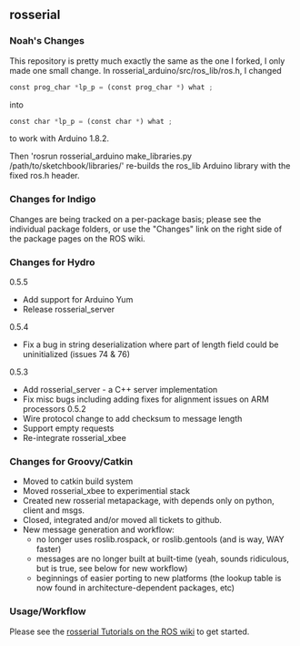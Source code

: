 ## rosserial
### Noah's Changes
This repository is pretty much exactly the same as the one I forked, I only made one small change. In rosserial_arduino/src/ros_lib/ros.h, I changed
```python
const prog_char *lp_p = (const prog_char *) what ;
```
into
```python
const char *lp_p = (const char *) what ;
```
to work with Arduino 1.8.2.

Then 'rosrun rosserial_arduino make_libraries.py /path/to/sketchbook/libraries/' re-builds the ros_lib Arduino library with the fixed ros.h header.

### Changes for Indigo

Changes are being tracked on a per-package basis; please see the individual package folders,
or use the "Changes" link on the right side of the package pages on the ROS wiki.

### Changes for Hydro

0.5.5
 * Add support for Arduino Yum
 * Release rosserial_server

0.5.4
 * Fix a bug in string deserialization where part of length field could be uninitialized
(issues 74 & 76)

0.5.3
 * Add rosserial_server - a C++ server implementation
 * Fix misc bugs including adding fixes for alignment issues on ARM processors
0.5.2
 * Wire protocol change to add checksum to message length
 * Support empty requests
 * Re-integrate rosserial_xbee

### Changes for Groovy/Catkin

 * Moved to catkin build system 
 * Moved rosserial_xbee to experimential stack
 * Created new rosserial metapackage, with depends only on python, client and msgs.
 * Closed, integrated and/or moved all tickets to github.
 * New message generation and workflow:
   * no longer uses roslib.rospack, or roslib.gentools (and is way, WAY faster)
   * messages are no longer built at built-time (yeah, sounds ridiculous, but is true, see below for new workflow)
   * beginnings of easier porting to new platforms (the lookup table is now found in architecture-dependent packages, etc)

### Usage/Workflow

Please see the [rosserial Tutorials on the ROS wiki](http://wiki.ros.org/rosserial_arduino/Tutorials) to get started.

